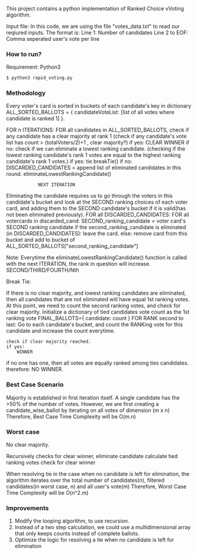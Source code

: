 This project contains a python implementation of Ranked Choice vVoting algorithm.

Input file: In this code, we are using the file "votes_data.txt" to read our reqiured inputs. The format is:
	Line 1: Number of candidates
	Line 2 to EOF: Comma seperated user's vote per line


### How to run?
Requirement: Python3

```sh
$ python3 rapid_voting.py
```

### Methodology
Every voter's card is sorted in buckets of each candidate's key in dictionary
ALL_SORTED_BALLOTS = { candidateVoteList: [list of all votes where candidate is ranked 1] }.

FOR n ITERATIONS:
	FOR all candidates in ALL_SORTED_BALLOTS,
		check if any candidate has a clear majority at rank 1
		(check if any candidate's vote list has count > (totalVoters/2)+1 , clear majority?)
		if yes:
			CLEAR WINNER
		if no:
			check if we can eliminate a lowest ranking candidate. 
			(checking if the lowest ranking candidate's rank 1 votes are equal to the highest ranking candidate's rank 1 votes.)
			if yes:
				tie
				breakTie()
			if no:
				DISCARDED_CANDIDATES = append list of eliminated candidates in this round.
				eliminateLowestRankingCandidate()

				NEXT ITERATION


Eliminating the candidate requires us to go through the voters in this candidate's bucket and look at the SECOND ranking choices of each voter card, and adding them to the SECOND candidate's bucket if it is valid(has not been eliminated previously).
FOR all DISCARDED_CANDIDATES:
	FOR all votercards in discarded_cand:
		SECOND_ranking_candidate = voter card's  SECOND ranking candidate
		if the second_ranking_candidate is eliminated (in DISCARDED_CANDIDATES):
			leave the card.
		else:
			remove card from this bucket and add to bucket of ALL_SORTED_BALLOTS["second_ranking_candidate"]


Note: Everytime the eliminateLowestRankingCandidate() function is called with the next ITERATION, the rank in question will increase. SECOND/THIRD/FOURTH/Nth

Break Tie:

If there is no clear majority, and lowest ranking candidates are eliminated, then all candidates that are not eliminated will have equal 1st ranking votes. 
At this point, we need to count the second ranking votes, and check for clear majority. 
Initialize a dictionary of tied candidates vote count as the 1st ranking vote	FINAL_BALLOTS={ candidate: count }
FOR RANK second to last:
	Go to each candidate's bucket, and count the RANKing vote for this candidate and increase the count everytime.

	check if clear majority reached.
	if yes:
		WINNER
if no one has one, then all votes are equally ranked among ties candidates.
therefore:
	NO WINNER.


### Best Case Scenario
Majority is established in first iteration itself. A single candidate has the >50% of the number of votes.
However, we are first creating a candidate_wise_ballot by iterating on all votes of dimension (m x n)
Therefore, Best Case Time Complexity will be O(m.n)

### Worst case
No clear majority.

Recursively 
	checks for clear winner, 
		eliminate candidate
			calculate tied ranking votes
				check for clear winner

When resolving tie in the case when no candidate is left for elimination, the algorithm iterates over the total number of candidates(n), filtered candidates(in worst case, n) and all  user's vote(m)
Therefore, Worst Case Time Complexity will be O(n^2.m)


### Improvements
1. Modify the looping algorithm, to use recursion.
2. Instead of a two step calculation, we could use a multidimensional array that only keeps counts instead of complete ballots.
3. Optimize the logic for resolving a tie when no candidate is left for elimination
